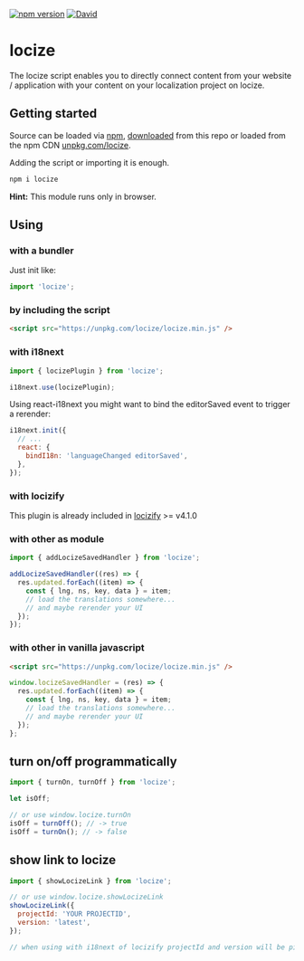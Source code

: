 [![npm version](https://img.shields.io/npm/v/locize.svg?style=flat-square)](https://www.npmjs.com/package/locize)
[![David](https://img.shields.io/david/locize/locize.svg?style=flat-square)](https://david-dm.org/locize/locize)

# locize

The locize script enables you to directly connect content from your website / application with your content on your localization project on locize.

## Getting started

Source can be loaded via [npm](https://www.npmjs.com/package/locize), [downloaded](https://github.com/locize/locize/blob/master/locize.min.js) from this repo or loaded from the npm CDN [unpkg.com/locize](https://unpkg.com/locize/locize.min.js).

Adding the script or importing it is enough.

```bash
npm i locize
```

**Hint:** This module runs only in browser.

## Using

### with a bundler

Just init like:

```js
import 'locize';
```

### by including the script

```html
<script src="https://unpkg.com/locize/locize.min.js" />
```

### with i18next

```js
import { locizePlugin } from 'locize';

i18next.use(locizePlugin);
```

Using react-i18next you might want to bind the editorSaved event to trigger a rerender:

```js
i18next.init({
  // ...
  react: {
    bindI18n: 'languageChanged editorSaved',
  },
});
```

### with locizify

This plugin is already included in [locizify](https://github.com/locize/locizify) >= v4.1.0

### with other as module

```js
import { addLocizeSavedHandler } from 'locize';

addLocizeSavedHandler((res) => {
  res.updated.forEach((item) => {
    const { lng, ns, key, data } = item;
    // load the translations somewhere...
    // and maybe rerender your UI
  });
});
```

### with other in vanilla javascript

```html
<script src="https://unpkg.com/locize/locize.min.js" />
```

```js
window.locizeSavedHandler = (res) => {
  res.updated.forEach((item) => {
    const { lng, ns, key, data } = item;
    // load the translations somewhere...
    // and maybe rerender your UI
  });
};
```

## turn on/off programmatically

```js
import { turnOn, turnOff } from 'locize';

let isOff;

// or use window.locize.turnOn
isOff = turnOff(); // -> true
isOff = turnOn(); // -> false
```

## show link to locize

```js
import { showLocizeLink } from 'locize';

// or use window.locize.showLocizeLink
showLocizeLink({
  projectId: 'YOUR PROJECTID',
  version: 'latest',
});

// when using with i18next of locizify projectId and version will be picked from backend options if available
```
